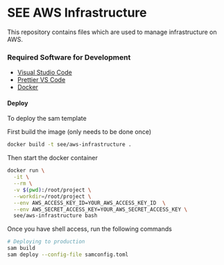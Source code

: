 # SEE AWS Infrastructure

This repository contains files which are used to manage infrastructure on AWS.

### Required Software for Development

- [Visual Studio Code](https://code.visualstudio.com)
- [Prettier VS Code](https://github.com/prettier/prettier)
- [Docker](https://www.docker.com/products/docker-desktop)

#### Deploy

To deploy the sam template

First build the image (only needs to be done once)

```bash
docker build -t see/aws-infrastructure .
```

Then start the docker container

```bash
docker run \
  -it \
  --rm \
  -v $(pwd):/root/project \
  --workdir=/root/project \
  --env AWS_ACCESS_KEY_ID=YOUR_AWS_ACCESS_KEY_ID  \
  --env AWS_SECRET_ACCESS_KEY=YOUR_AWS_SECRET_ACCESS_KEY \
  see/aws-infrastructure bash
```

Once you have shell access, run the following commands

```bash
# Deploying to production
sam build
sam deploy --config-file samconfig.toml
```

